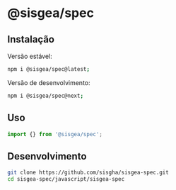 # @sisgea/spec

## Instalação

Versão estável:

```sh
npm i @sisgea/spec@latest;
```

Versão de desenvolvimento:

```sh
npm i @sisgea/spec@next;
```

## Uso

```ts
import {} from '@sisgea/spec';
```

## Desenvolvimento

```sh
git clone https://github.com/sisgha/sisgea-spec.git
cd sisgea-spec/javascript/sisgea-spec
```

<!--  -->
